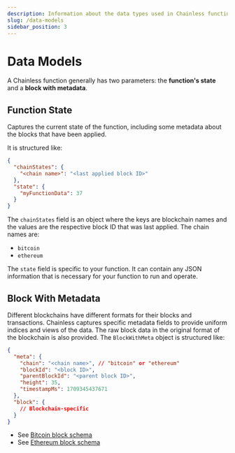 ```yaml
---
description: Information about the data types used in Chainless functions.
slug: /data-models
sidebar_position: 3
---
```


# Data Models
A Chainless function generally has two parameters: the **function's state** and a **block with metadata**.

## Function State
Captures the current state of the function, including some metadata about the blocks that have been applied.

It is structured like:
```json
{
  "chainStates": {
    "<chain name>": "<last applied block ID>"
  },
  "state": {
    "myFunctionData": 37
  }
}
```

The `chainStates` field is an object where the keys are blockchain names and the values are the respective block ID that was last applied.  The chain names are:
- `bitcoin`
- `ethereum`

The `state` field is specific to your function.  It can contain any JSON information that is necessary for your function to run and operate.

## Block With Metadata
Different blockchains have different formats for their blocks and transactions.  Chainless captures specific metadata fields to provide uniform indices and views of the data.  The raw block data in the original format of the blockchain is also provided.  The `BlockWithMeta` object is structured like:

```json
{
  "meta": {
    "chain": "<chain name>", // "bitcoin" or "ethereum"
    "blockId": "<block ID>",
    "parentBlockId": "<parent block ID>",
    "height": 35,
    "timestampMs": 1709345437671
  },
  "block": {
    // Blockchain-specific
  }
}
```

- See [Bitcoin block schema](https://developer.bitcoin.org/reference/rpc/getblock.html#result-for-verbosity-2)
- See [Ethereum block schema](https://ethereum.org/en/developers/docs/apis/json-rpc/#eth_getblockbyhash)